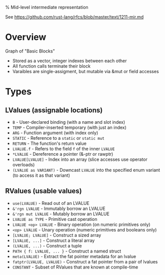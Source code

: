 % Mid-level intermediate representation


See https://github.com/rust-lang/rfcs/blob/master/text/1211-mir.md


Overview
========

Graph of "Basic Blocks"
- Stored as a vector, integer indexes between each other
- All function calls terminate their block
- Varaibles are single-assigment, but mutable via &mut or field accesses


Types
=====

LValues (assignable locations)
------------------------------

- `B` - User-declared binding (with a name and slot index)
- `TEMP` - Compiler-inserted temporary (with just an index)
- `ARG` - Function argument (with index only)
- `STATIC` - Reference to a `static` or `static mut`
- `RETURN` - The function's return value
- `LVALUE.f` - Refers to the field `f` of the inner `LVALUE`
- `*LVALUE` - Dereference a pointer (&-ptr or rawptr)
- `LVALUE[LVALUE]` - Index into an array (slice accesses use operator overloads)
- `(LVALUE as VARIANT)` - Downcast `LVALUE` into the specified enum variant (to access it as that variant)

RValues (usable values)
-----------------------

- `use(LVALUE)` - Read out of an LVALUE
- `&'rgn LVALUE` - Immutably borrow an LVALUE
- `&'rgn mut LVALUE` - Mutably borrow an LVALUE
- `LVALUE as TYPE` - Primitive cast operation
- `LVALUE <op> LVALUE` - Binary operation (on numeric primitives only)
- `<op> LVALUE` - Unary operation (numeric primitives and booleans only)
- `[LVALUE; LVALUE]` - Construct a sized array
- `[LVALUE, ...]` - Construct a literal array
- `(LVALUE, ...)` - Construct a tuple
- `PATH { f: LVALUE, ... }` - Construct a named struct
- `meta(LVALUE)` - Extract the fat pointer metadata for an lvalue
- `fatptr(LVALUE, LVALUE)` - Construct a fat pointer from a pair of lvalues
- `CONSTANT` - Subset of RValues that are known at compile-time



